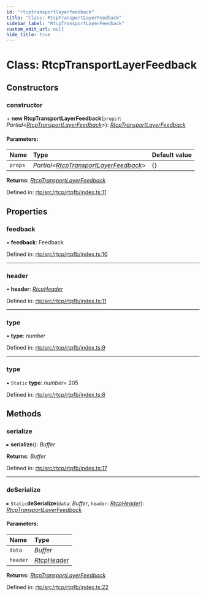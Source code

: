 ```yaml
---
id: "rtcptransportlayerfeedback"
title: "Class: RtcpTransportLayerFeedback"
sidebar_label: "RtcpTransportLayerFeedback"
custom_edit_url: null
hide_title: true
---
```


# Class: RtcpTransportLayerFeedback

## Constructors

### constructor

\+ **new RtcpTransportLayerFeedback**(`props?`: *Partial*<[*RtcpTransportLayerFeedback*](rtcptransportlayerfeedback.md)\>): [*RtcpTransportLayerFeedback*](rtcptransportlayerfeedback.md)

#### Parameters:

Name | Type | Default value |
:------ | :------ | :------ |
`props` | *Partial*<[*RtcpTransportLayerFeedback*](rtcptransportlayerfeedback.md)\> | {} |

**Returns:** [*RtcpTransportLayerFeedback*](rtcptransportlayerfeedback.md)

Defined in: [rtp/src/rtcp/rtpfb/index.ts:11](https://github.com/shinyoshiaki/werift-webrtc/blob/71f8ead/packages/rtp/src/rtcp/rtpfb/index.ts#L11)

## Properties

### feedback

• **feedback**: Feedback

Defined in: [rtp/src/rtcp/rtpfb/index.ts:10](https://github.com/shinyoshiaki/werift-webrtc/blob/71f8ead/packages/rtp/src/rtcp/rtpfb/index.ts#L10)

___

### header

• **header**: [*RtcpHeader*](rtcpheader.md)

Defined in: [rtp/src/rtcp/rtpfb/index.ts:11](https://github.com/shinyoshiaki/werift-webrtc/blob/71f8ead/packages/rtp/src/rtcp/rtpfb/index.ts#L11)

___

### type

• **type**: *number*

Defined in: [rtp/src/rtcp/rtpfb/index.ts:9](https://github.com/shinyoshiaki/werift-webrtc/blob/71f8ead/packages/rtp/src/rtcp/rtpfb/index.ts#L9)

___

### type

▪ `Static` **type**: *number*= 205

Defined in: [rtp/src/rtcp/rtpfb/index.ts:8](https://github.com/shinyoshiaki/werift-webrtc/blob/71f8ead/packages/rtp/src/rtcp/rtpfb/index.ts#L8)

## Methods

### serialize

▸ **serialize**(): *Buffer*

**Returns:** *Buffer*

Defined in: [rtp/src/rtcp/rtpfb/index.ts:17](https://github.com/shinyoshiaki/werift-webrtc/blob/71f8ead/packages/rtp/src/rtcp/rtpfb/index.ts#L17)

___

### deSerialize

▸ `Static`**deSerialize**(`data`: *Buffer*, `header`: [*RtcpHeader*](rtcpheader.md)): [*RtcpTransportLayerFeedback*](rtcptransportlayerfeedback.md)

#### Parameters:

Name | Type |
:------ | :------ |
`data` | *Buffer* |
`header` | [*RtcpHeader*](rtcpheader.md) |

**Returns:** [*RtcpTransportLayerFeedback*](rtcptransportlayerfeedback.md)

Defined in: [rtp/src/rtcp/rtpfb/index.ts:22](https://github.com/shinyoshiaki/werift-webrtc/blob/71f8ead/packages/rtp/src/rtcp/rtpfb/index.ts#L22)

